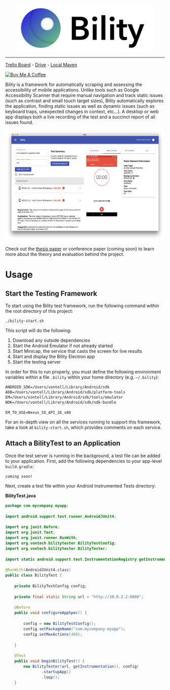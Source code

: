 <div align="center">
  <img height="150px" src="Design/logo.png"><br />
</div>

----------------------------------------------------------------

[Trello Board](https://trello.com/b/cwWM50Jf) - [Drive](https://drive.google.com/drive/folders/11ScSgQSKj3s64hVFgaWVQBWeqB_U9mU-?usp=sharing) - [Local Maven](http://localhost:8146/artifactory/webapp/home.html?5)

<a href="https://www.buymeacoffee.com/SYwZPjK4F" target="_blank"><img src="https://www.buymeacoffee.com/assets/img/custom_images/black_img.png" alt="Buy Me A Coffee" style="height: auto !important;width: auto !important; display: inline !important;" ></a>

Bility is a framework for automatically scraping and assessing the accessibility of mobile applications. Unlike tools such as Google Accessibility Scanner that require manual navigation and track static issues (such as contrast and small touch target sizes), Bility automatically explores the application, finding static issues as well as dynamic issues (such as keyboard traps, unexpected changes in context, etc...). A desktop or web app displays both a live recording of the test and a succinct report of all issues found.

<div align="center">
  <img height="350px" src="Design/screenshots/test_detail_large.png"><br />
</div>

Check out the [thesis paper](https://github.com/vontell/Bility/blob/master/Thesis.pdf) or conference paper (coming soon) to learn more about the theory and evaluation behind the project. 

# Usage

## Start the Testing Framework

To start using the Bility test framework, run the following command within the root directory of this project:

```
./bility-start.sh
```

This script will do the following:

1. Download any outside dependencies
2. Start the Android Emulator if not already started
3. Start Minicap, the service that casts the screen for live results
4. Start and display the Bility Electron app
5. Start the testing server

In order for this to run properly, you must define the following environment variables within a file `.bility` within your home directory (e.g. `~/.bility`):

```
ANDROID_SDK=/Users/vontell/Library/Android/sdk
ADB=/Users/vontell/Library/Android/sdk/platform-tools
EM=/Users/vontell/Library/Android/sdk/tools/emulator
NDK=/Users/vontell/Library/Android/sdk/ndk-bundle

EM_TO_USE=Nexus_5X_API_26_x86
```

For an in-depth view on all the services running to support this framework, take a look at `bility-start.sh`, which provides comments on each service.

## Attach a BilityTest to an Application

Once the test server is running in the background, a test file can be added to your application. First, add the following dependencies to your app-level `build.gradle`:

```
coming soon!
```

Next, create a test file within your Android Instrumented Tests directory:

**BilityTest.java**
```Java
package com.mycompany.myapp;

import android.support.test.runner.AndroidJUnit4;

import org.junit.Before;
import org.junit.Test;
import org.junit.runner.RunWith;
import org.vontech.bilitytester.BilityTestConfig;
import org.vontech.bilitytester.BilityTester;

import static android.support.test.InstrumentationRegistry.getInstrumentation;

@RunWith(AndroidJUnit4.class)
public class BilityTest {

    private BilityTestConfig config;

    private final static String url = "http://10.0.2.2:8080";

    @Before
    public void configureAppSpec() {

        config = new BilityTestConfig();
        config.setPackageName("com.mycompany.myapp");
        config.setMaxActions(400);

    }

    @Test
    public void beginBilityTest() {
        new BilityTester(url, getInstrumentation(), config)
                .startupApp()
                .loop();
    }